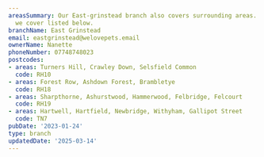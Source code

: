 ```yaml
---
areasSummary: Our East-grinstead branch also covers surrounding areas. See the locations
  we cover listed below.
branchName: East Grinstead
email: eastgrinstead@welovepets.email
ownerName: Nanette
phoneNumber: 07748748023
postcodes:
- areas: Turners Hill, Crawley Down, Selsfield Common
  code: RH10
- areas: Forest Row, Ashdown Forest, Brambletye
  code: RH18
- areas: Sharpthorne, Ashurstwood, Hammerwood, Felbridge, Felcourt
  code: RH19
- areas: Hartwell, Hartfield, Newbridge, Withyham, Gallipot Street
  code: TN7
pubDate: '2023-01-24'
type: branch
updatedDate: '2025-03-14'
---
```




